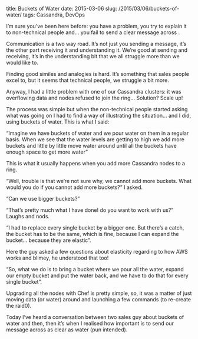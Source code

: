 title: Buckets of Water
date: 2015-03-06
slug: /2015/03/06/buckets-of-water/
tags: Cassandra, DevOps

I&#8217;m sure you&#8217;ve been here before: you have a problem, you try to explain it to non-technical people and&#8230; you fail to send a clear message across .

Communication is a two way road. It&#8217;s not just you sending a message, it&#8217;s the other part receiving it and understanding it. We&#8217;re good at sending and receiving, it&#8217;s in the understanding bit that we all struggle more than we would like to.

Finding good similes and analogies is hard. It&#8217;s something that sales people excel to, but it seems that technical people, we struggle a bit more.

Anyway, I had a little problem with one of our Cassandra clusters: it was overflowing data and nodes refused to join the ring&#8230; Solution? Scale up!

The process was simple but when the non-technical people started asking what was going on I had to find a way of illustrating the situation&#8230; and I did, using buckets of water. This is what I said:

&#8220;Imagine we have buckets of water and we pour water on them in a regular basis. When we see that the water levels are getting to high we add more buckets and little by little move water around until all the buckets have enough space to get more water&#8221;

This is what it usually happens when you add more Cassandra nodes to a ring.

&#8220;Well, trouble is that we&#8217;re not sure why, we cannot add more buckets. What would you do if you cannot add more buckets?&#8221; I asked.

&#8220;Can we use bigger buckets?&#8221;

&#8220;That&#8217;s pretty much what I have done! do you want to work with us?&#8221; Laughs and nods.

&#8220;I had to replace every single bucket by a bigger one. But there&#8217;s a catch, the bucket has to be the same, which is fine, because I can expand the bucket&#8230; because they are elastic&#8221;.

Here the guy asked a few questions about elasticity regarding to how AWS works and blimey, he understood that too!

&#8220;So, what we do is to bring a bucket where we pour all the water, expand our empty bucket and put the water back, and we have to do that for every single bucket&#8221;.

Upgrading all the nodes with Chef is pretty simple, so, it was a matter of just moving data (or water) around and launching a few commands (to re-create the raid0).

Today I&#8217;ve heard a conversation between two sales guy about buckets of water and then, then it&#8217;s when I realised how important is to send our message across as clear as water (pun intended).
